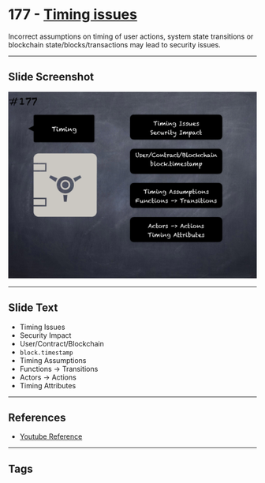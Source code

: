 # 177 - [Timing issues](Timing%20issues.md)
Incorrect assumptions on timing of user actions, system state transitions or blockchain state/blocks/transactions may lead to security issues.
___
## Slide Screenshot
![0177.png](../../images/5.Pitfalls%20and%20Best%20Practices%20201/177.png)
___
## Slide Text
- Timing Issues
- Security Impact
- User/Contract/Blockchain
- `block.timestamp`
- Timing Assumptions
- Functions -> Transitions
- Actors -> Actions
- Timing Attributes
___
## References
- [Youtube Reference](https://youtu.be/IVbEIbIpWUY?t=1029)
___
## Tags